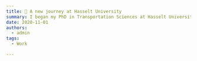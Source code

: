 ```yaml
---
title: 💼 A new journey at Hasselt University
summary: I began my PhD in Transportation Sciences at Hasselt University.
date: 2020-11-01
authors:
  - admin
tags:
  - Work

---
```

